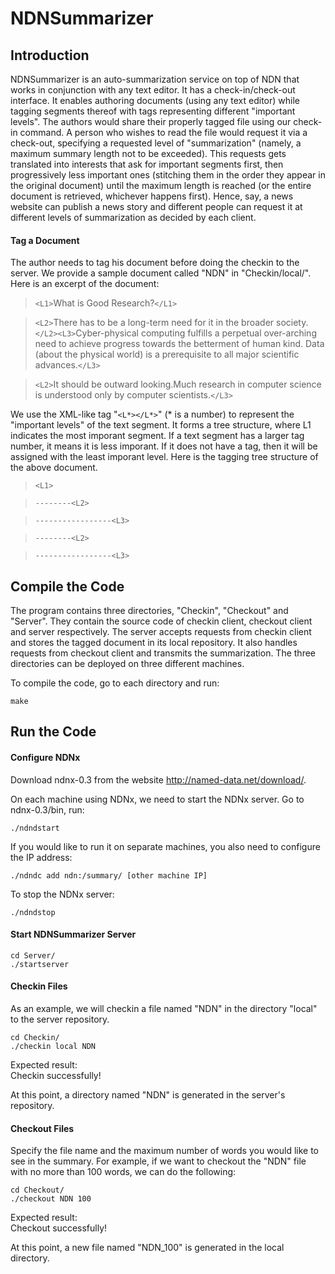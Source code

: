 NDNSummarizer
=============

Introduction
-------------

NDNSummarizer is an auto-summarization service on top of NDN that works in conjunction with any text editor. It has a check-in/check-out interface. It enables authoring documents (using any text editor) while tagging segments thereof with tags representing different "important levels". The authors would share their properly tagged file using our check-in command. A person who wishes to read the file would request it via a check-out, specifying a requested level of "summarization" (namely, a maximum summary length not to be exceeded). This requests gets translated into interests that ask for important segments first, then progressively less important ones (stitching them in the order they appear in the original document) until the maximum length is reached (or the entire document is retrieved, whichever happens first). Hence, say, a news website can publish a news story and different people can request it at different levels of summarization as decided by each client.


#### Tag a Document

The author needs to tag his document before doing the checkin to the server. We provide a sample document called "NDN" in "Checkin/local/". Here is an excerpt of the document:

> `<L1>`What is Good Research?`</L1>`

> `<L2>`There has to be a long-term need for it in the broader society.`</L2><L3>`Cyber-physical computing fulfills a perpetual over-arching need to achieve progress towards the betterment of human kind. Data (about the physical world) is a prerequisite to all major scientific advances.`</L3>`

> `<L2>`It should be outward looking.</L2><L3>Much research in computer science is understood only by computer scientists.`</L3>`

We use the XML-like tag "`<L*></L*>`" (* is a number) to represent the "important levels" of the text segment. It forms a tree structure, where L1 indicates the most imporant segment. If a text segment has a larger tag number, it means it is less imporant. If it does not have a tag, then it will be assigned with the least imporant level. Here is the tagging tree structure of the above document.

> `<L1>`

> `--------<L2>`

> `-----------------<L3>`

> `--------<L2>`

> `-----------------<L3>`


Compile the Code
----------------

The program contains three directories, "Checkin", "Checkout" and "Server". They contain the source code of checkin client, checkout client and server respectively. The server accepts requests from checkin client and stores the tagged document in its local repository. It also handles requests from checkout client and transmits the summarization. The three directories can be deployed on three different machines.

To compile the code, go to each directory and run:
```
make
```


Run the Code
------------

#### Configure NDNx

Download ndnx-0.3 from the website http://named-data.net/download/.

On each machine using NDNx, we need to start the NDNx server. Go to ndnx-0.3/bin, run:
```
./ndndstart
```

If you would like to run it on separate machines, you also need to configure the IP address:
```
./ndndc add ndn:/summary/ [other machine IP]
```

To stop the NDNx server:
```
./ndndstop
```

#### Start NDNSummarizer Server
```
cd Server/
./startserver
```

#### Checkin Files

As an example, we will checkin a file named "NDN" in the directory "local" to the server repository.
```
cd Checkin/
./checkin local NDN
```

Expected result:<br/>
Checkin successfully!

At this point, a directory named "NDN" is generated in the server's repository.

#### Checkout Files

Specify the file name and the maximum number of words you would like to see in the summary. For example, if we want to checkout the "NDN" file with no more than 100 words, we can do the following:
```
cd Checkout/
./checkout NDN 100
```

Expected result:<br/>
Checkout successfully!

At this point, a new file named "NDN_100" is generated in the local directory.











